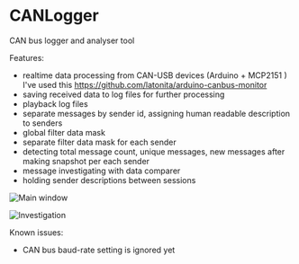 # CANLogger
CAN bus logger and analyser tool

Features:

- realtime data processing from CAN-USB devices (Arduino + MCP2151 ) 
  I've used this https://github.com/latonita/arduino-canbus-monitor
- saving received data to log files for further processing
- playback log files
- separate messages by sender id, assigning human readable description to senders
- global filter data mask
- separate filter data mask for each sender
- detecting total message count, unique messages, new messages after making snapshot per each sender
- message investigating with data comparer
- holding sender descriptions between sessions

![Main window](https://github.com/olegel/CANLogger/raw/master/MainWindow.jpg)

![Investigation](https://github.com/olegel/CANLogger/raw/master/Investigation.jpg)

Known issues:
- CAN bus baud-rate setting is ignored yet

